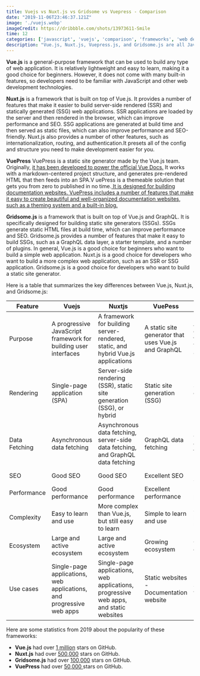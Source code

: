 ```yaml
---
title: Vuejs vs Nuxt.js vs Gridsome vs Vuepress - Comparison
date: "2019-11-06T23:46:37.121Z"
image: './vuejs.webp'
imageCredit: https://dribbble.com/shots/13973611-Smile
time: 12
categories: ['javascript', 'vuejs', 'comparison', 'frameworks', 'web development']
description: "Vue.js, Nuxt.js, Vuepress.js, and Gridsome.js are all JavaScript frameworks that can be used to build web applications. However, they have different strengths and weaknesses, and they are suited for different types of projects."  
---
```


**Vue.js** is a general-purpose framework that can be used to build any type of web application. It is relatively lightweight and easy to learn, making it a good choice for beginners. However, it does not come with many built-in features, so developers need to be familiar with JavaScript and other web development technologies.

**Nuxt.js** is a framework that is built on top of Vue.js. It provides a number of features that make it easier to build server-side rendered (SSR) and statically generated (SSG) web applications. SSR applications are loaded by the server and then rendered in the browser, which can improve performance and SEO. SSG applications are generated at build time and then served as static files, which can also improve performance and SEO-friendly. Nuxt.js also provides a number of other features, such as internationalization, routing, and authentication.It presets all of the config and structure you need to make development easier for you.

**VuePress** 
VuePress is a static site generator made by the Vue.js team. Originally, <u>it has been developed to power the official Vue Docs.</u> It works with a markdown-centered project structure, and generates pre-rendered HTML that then feeds into an SPA.V uePress is a themeable solution that gets you from zero to published in no time.<u> It is designed for building documentation websites. VuePress includes a number of features that make it easy to create beautiful and well-organized documentation websites, such as a theming system and a built-in blog. </u>


**Gridsome.js** is a framework that is built on top of Vue.js and GraphQL. It is specifically designed for building static site generators (SSGs). SSGs generate static HTML files at build time, which can improve performance and SEO. Gridsome.js provides a number of features that make it easy to build SSGs, such as a GraphQL data layer, a starter template, and a number of plugins.
In general, Vue.js is a good choice for beginners who want to build a simple web application. Nuxt.js is a good choice for developers who want to build a more complex web application, such as an SSR or SSG application. Gridsome.js is a good choice for developers who want to build a static site generator.

Here is a table that summarizes the key differences between Vue.js, Nuxt.js, and Gridsome.js:


| Feature       | Vuejs                                                                | Nuxtjs                                                                                | VuePess                                              | GridSome                                             |
|---------------|----------------------------------------------------------------------|---------------------------------------------------------------------------------------|------------------------------------------------------|------------------------------------------------------|
| Purpose       | A progressive JavaScript framework for building user interfaces      | A framework for building server-rendered, static, and hybrid Vue.js applications      | A static site generator that uses Vue.js and GraphQL | A static site generator that uses Vue.js and GraphQL |
| Rendering     | Single-page application (SPA)                                        | Server-side rendering (SSR), static site generation (SSG), or hybrid                  | Static site generation (SSG)                         | Static site generation (SSG)                         |
| Data Fetching | Asynchronous data fetching                                           | Asynchronous data fetching, server-side data fetching, and GraphQL data fetching      | GraphQL data fetching                                | GraphQL data fetching                                |
| SEO           | Good SEO                                                             | Good SEO                                                                              | Excellent SEO                                        | Excellent SEO                                        |
| Performance   | Good performance                                                     | Good performance                                                                      | Excellent performance                                | Excellent performance                                |
| Complexity    | Easy to learn and use                                                | More complex than Vue.js, but still easy to learn                                     | Simple to learn and use                              | Simple to learn and use                              |
| Ecosystem     | Large and active ecosystem                                           | Large and active ecosystem                                                            | Growing ecosystem                                    | Growing ecosystem                                    |
| Use cases     | Single-page applications, web applications, and progressive web apps | Single-page applications, web applications, progressive web apps, and static websites | Static websites - Documentation website              | Static websites                                      |


Here are some statistics from 2019 about the popularity of these frameworks:

- **Vue.js** had over <u>1 million</u> stars on GitHub.
- **Nuxt.js** had over <u>500,000</u> stars on GitHub.
- **Gridsome.js** had over <u>100,000</u> stars on GitHub.
- **VuePress** had over <u>50,000 </u>stars on GitHub.
